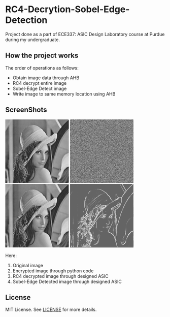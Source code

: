 # RC4-Decrytion-Sobel-Edge-Detection
Project done as a part of ECE337: ASIC Design Laboratory course at Purdue during my undergraduate.

## How the project works
The order of operations as follows:

  * Obtain image data through AHB
  * RC4 decrypt entire image
  * Sobel-Edge Detect image
  * Write image to same memory location using AHB

## ScreenShots
<img src="/main/images/girl.bmp" alt="Original Girl Image" width="200" height="200">          <img src="/main/images/encrypted_girl.bmp" alt="Encrypted Girl Image" width="200" height="200">         <img src="/main/docs/decrypted_girl.bmp" alt="RC4 Decrypted Girl Image" width="200" height="200">
 <img src="/main/docs/edge_detected_girl.bmp" alt="Sobel-Edge Detected Girl" width="200" height="200">

Here:
  1. Original image
  1. Encrypted image through python code
  1. RC4 decrypted image through designed ASIC
  1. Sobel-Edge Detected image through designed ASIC

## License
MIT License. See [LICENSE](LICENSE) for more details.
